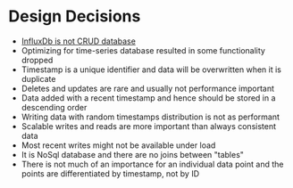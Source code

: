 # Design Decisions

* <a href="https://docs.influxdata.com/influxdb/v1.3/concepts/crosswalk/#a-note-on-why-influxdb-isn-t-crud" target="_blank">InfluxDb is not CRUD database</a>
* Optimizing for time-series database resulted in some functionality dropped
* Timestamp is a unique identifier and data will be overwritten when it is duplicate
* Deletes and updates are rare and usually not performance important
* Data added with a recent timestamp and hence should be stored in a descending order
* Writing data with random timestamps distribution is not as performant 
* Scalable writes and reads are more important than always consistent data
* Most recent writes might not be available under load 
* It is NoSql database and there are no joins between "tables"
* There is not much of an importance for an individual data point and the points are differentiated by timestamp, not by ID

